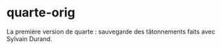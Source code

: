 # quarte-orig
La première version de quarte : sauvegarde des tâtonnements faits avec Sylvain Durand.
